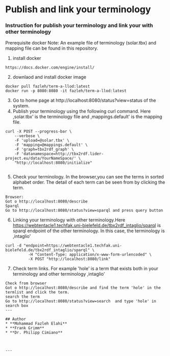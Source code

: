 # Publish and link your terminology
### Instruction for publish your terminology and link your with other terminology
Prerequisite
docker
Note: An example file of terminology (solar.tbx) and mapping file can be found in this repository.

1. install docker
```
https://docs.docker.com/engine/install/
```
2. downlaod and install docker image
```
docker pull fazleh/term-a-llod:latest
docker run -p 8080:8080 -it fazleh/term-a-llod:latest
```
3. Go to home page at http://localhost:8080/status?view=status of the system.
4. Publish your terminology using the following curl command. Here ,solar.tbx' is the terminology file and ,mappings.default' is the mapping file.
```
curl -X POST --progress-bar \
    --verbose \
    -F 'upload=@solar.tbx' \
    -F 'mapping=@mappings.default' \
    -F 'graph=tbx2rdf_graph' \
    -F 'datanamespace=http://tbx2rdf.lider-project.eu/data/YourNameSpace/' \
    "http://localhost:8080/initialize"
    
```
5. Check your terminology. In the browser,you can see the terms in sorted alphabet order. The detail of each term can be seen from by clicking the term.
 ```
Browser:
Got o http://localhost:8080/describe
Sparql
Go to http://localhost:8080/status?view=sparql and press query button
```
6. Linking your terminology with other terminology.Here https://webtentacle1.techfak.uni-bielefeld.de/tbx2rdf_intaglio/sparql is sparql endpoint of the other terminology. In this case, the terminology is ,intaglio'
```
curl -d "endpoint=https://webtentacle1.techfak.uni-bielefeld.de/tbx2rdf_intaglio/sparql" \
          -H "Content-Type: application/x-www-form-urlencoded" \
          -X POST "http://localhost:8080/link"      
 ```
7. Check term links. For example 'hole' is a term that exists both in your terminology and other terminology ,intaglio'
 
 ```
Check from browser
Got o http://localhost:8080/describe and find the term 'hole' in the termlist and click the term.
search the term
Go to http://localhost:8080/status?view=search  and type 'hole' in search box
---

## Author
* **Mohammad Fazleh Elahi**
* **Frank Grimm**
* **Dr. Philipp Cimiano**



---
